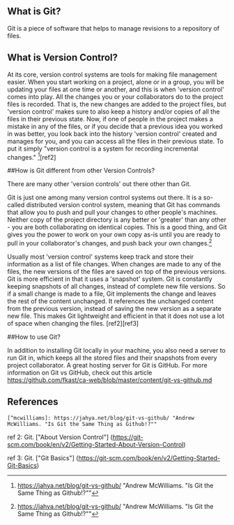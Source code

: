 ## What is Git?

Git is a piece of software that helps to manage revisions to a repository of files.

## What is Version Control?

At its core, version control systems are tools for making file management easier.  When you start working on a project, alone or in a group, you will be updating your files at one time or another, and this is when 'version control' comes into play. All the changes you or your collaborators do to the project files is recorded. That is, the new changes are added to the project files, but 'version control' makes sure to also keep a history and/or copies of all the files in their previous state. Now, if one of people in the project makes a mistake in any of the files, or if you decide that a previous idea you worked in was better, you look back into the history 'version control' created and manages for you, and you can access all the files in their previous state. To put it simply "version control is a system for recording incremental changes." [^mcwilliams][ref2]

##How is Git different from other Version Controls?

There are many other 'version controls' out there other than Git.

Git is just one among many version control systems out there.  It is a so-called distributed version control system, meaning that Git has commands that allow you to push and pull your changes to other people's machines. Neither copy of the project directory is any better or 'greater' than any other - you are both collaborating on identical copies. This is a good thing, and Git gives you the power to work on your own copy as-is until you are ready to pull in your collaborator's changes, and push back your own changes.[^mcwilliams]

Usually most 'version control' systems keep track and store their information as a list of file changes. When changes are made to any of the files, the new versions of the files are saved on top of the previous versions. Git is more efficient in that it uses a 'snapshot' system. Git is constantly keeping snapshots of all changes, instead of complete new file versions. So if a small change is made to a file, Git implements the change and leaves the rest of the content unchanged. It references the unchanged content from the previous version, instead of saving the new version as a separate new file. This makes Git lightweight and efficient in that it does not use a lot of space when changing the files. [ref2][ref3]

##How to use Git?

In addition to installing Git locally in your machine, you also need a server to run Git in, which keeps all the stored files and their snapshots from every project collaborator. A great hosting server for Git is GitHub. For more information on Git vs GitHub, check out this article https://github.com/fkast/ca-web/blob/master/content/git-vs-github.md

## References

```
[^mcwilliams]: https://jahya.net/blog/git-vs-github/ "Andrew McWilliams. "Is Git the Same Thing as Github!?""
```


[^mcwilliams]: https://jahya.net/blog/git-vs-github/ "Andrew McWilliams. "Is Git the Same Thing as Github!?""

ref 2: Git. ["About Version Control"] (https://git-scm.com/book/en/v2/Getting-Started-About-Version-Control)

ref 3: Git. ["Git Basics"] (https://git-scm.com/book/en/v2/Getting-Started-Git-Basics)
